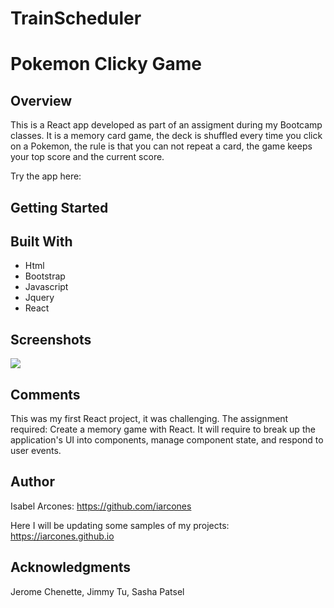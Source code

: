 # TrainScheduler
# Pokemon Clicky Game

## Overview

This is a React app developed as part of an assigment during my Bootcamp classes. It is a memory card game, the deck is shuffled every time you click on a Pokemon, the rule is that you can not repeat a card, the game keeps your top score and the current score.

Try the app here: 

## Getting Started


## Built With

- Html
- Bootstrap
- Javascript
- Jquery
- React

## Screenshots
![](demo.gif)

## Comments

This was my first React project, it was challenging.
The assignment required: Create a memory game with React. It will require to break up the application's UI into components, manage component state, and respond to user events.

## Author

Isabel Arcones: https://github.com/iarcones

Here I will be updating some samples of my projects: https://iarcones.github.io


## Acknowledgments
Jerome Chenette,
Jimmy Tu,
Sasha Patsel